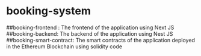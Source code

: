 # booking-system

##booking-frontend : The frontend of the application using Next JS
##booking-backend: The backend of the application using Nest JS
##booking-smart-contract: The smart contracts of the application deployed in the Ethereum Blockchain using solidity code
